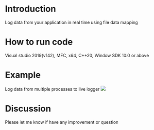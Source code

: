 # Introduction
Log data from your application in real time using file data mapping

# How to run code
Visual studio 2019(v142), MFC, x64, C++20, Window SDK 10.0 or above

# Example
Log data from multiple processes to live logger
![](https://github.com/user-attachments/assets/56596d43-0dc7-4d6b-82fc-095194585f84)

# Discussion
Please let me know if have any improvement or question
